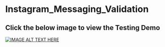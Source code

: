 # Instagram_Messaging_Validation
## Click the below image to view the Testing Demo  
[![IMAGE ALT TEXT HERE](https://img.youtube.com/vi/rzIGivyVrjs/0.jpg)](https://www.youtube.com/watch?v=rzIGivyVrjs&ab_channel=JananiElangovan)
